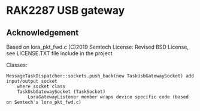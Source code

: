 # RAK2287 USB gateway 


## Acknowledgement

Based on lora_pkt_fwd.c (C)2019 Semtech License: Revised BSD License, see LICENSE.TXT file include in the project

Classes:

```
MessageTaskDispatcher::sockets.push_back(new TaskUsbGatewaySocket) add input/output socket 
    where socket class
    TaskUsbGatewaySocket (TaskSocket) 
        LoraGatewayListener member wraps device specific code (based on Semtech's lora_pkt_fwd.c)     
```
